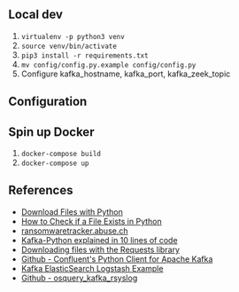 
## Local dev
1. `virtualenv -p python3 venv`
1. `source venv/bin/activate`
1. `pip3 install -r requirements.txt`
1. `mv config/config.py.example config/config.py`
1. Configure kafka_hostname, kafka_port, kafka_zeek_topic


## Configuration

## Spin up Docker
1. `docker-compose build`
1. `docker-compose up`


## References
* [Download Files with Python](https://stackabuse.com/download-files-with-python/)
* [How to Check if a File Exists in Python](https://therenegadecoder.com/code/how-to-check-if-a-file-exists-in-python)
* [ransomwaretracker.abuse.ch](https://ransomwaretracker.abuse.ch/downloads/RW_IPBL.txt)
* [Kafka-Python explained in 10 lines of code](https://towardsdatascience.com/kafka-python-explained-in-10-lines-of-code-800e3e07dad1)
* [Downloading files with the Requests library](http://www.compciv.org/guides/python/how-tos/downloading-files-with-requests/)
* [Github - Confluent's Python Client for Apache Kafka](https://github.com/confluentinc/confluent-kafka-python)
* [Kafka ElasticSearch Logstash Example](https://www.devglan.com/apache-kafka/kafka-elasticsearch-logstash-example)
* [Github - osquery_kafka_rsyslog](https://github.com/CptOfEvilMinions/BlogProjects/blob/master/osquery_kafka_rsyslog)
